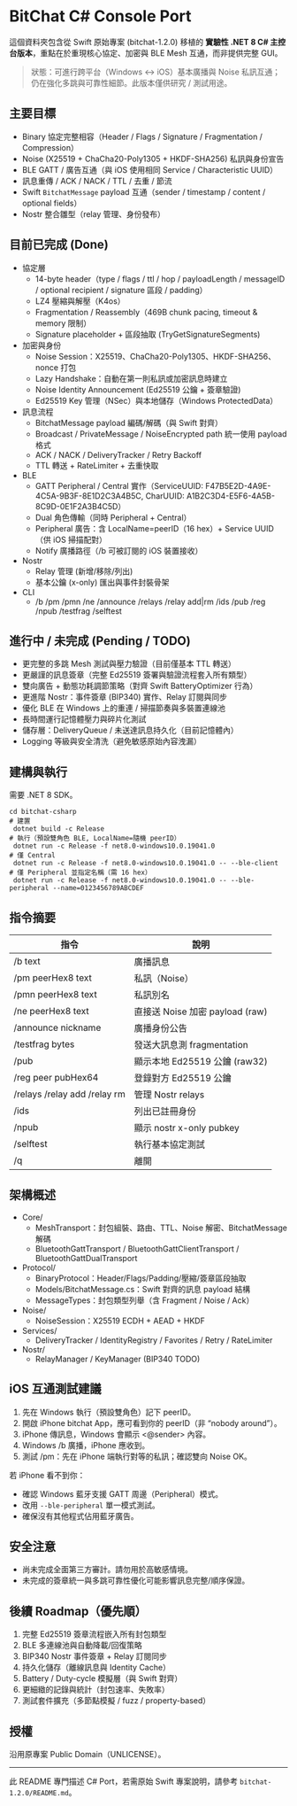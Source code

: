 # BitChat C# Console Port

這個資料夾包含從 Swift 原始專案 (bitchat-1.2.0) 移植的 **實驗性 .NET 8 C# 主控台版本**，重點在於重現核心協定、加密與 BLE Mesh 互通，而非提供完整 GUI。

> 狀態：可進行跨平台（Windows ↔ iOS）基本廣播與 Noise 私訊互通；仍在強化多跳與可靠性細節。此版本僅供研究 / 測試用途。

## 主要目標
- Binary 協定完整相容（Header / Flags / Signature / Fragmentation / Compression）
- Noise (X25519 + ChaCha20-Poly1305 + HKDF-SHA256) 私訊與身份宣告
- BLE GATT / 廣告互通（與 iOS 使用相同 Service / Characteristic UUID）
- 訊息重傳 / ACK / NACK / TTL / 去重 / 節流
- Swift `BitchatMessage` payload 互通（sender / timestamp / content / optional fields）
- Nostr 整合雛型（relay 管理、身份發布）

## 目前已完成 (Done)
- 協定層
  - 14-byte header（type / flags / ttl / hop / payloadLength / messageID / optional recipient / signature 區段 / padding）
  - LZ4 壓縮與解壓（K4os）
  - Fragmentation / Reassembly（469B chunk pacing, timeout & memory 限制）
  - Signature placeholder + 區段抽取 (TryGetSignatureSegments)
- 加密與身份
  - Noise Session：X25519、ChaCha20-Poly1305、HKDF-SHA256、nonce 打包
  - Lazy Handshake：自動在第一則私訊或加密訊息時建立
  - Noise Identity Announcement (Ed25519 公鑰 + 簽章驗證)
  - Ed25519 Key 管理（NSec）與本地儲存（Windows ProtectedData）
- 訊息流程
  - BitchatMessage payload 編碼/解碼（與 Swift 對齊）
  - Broadcast / PrivateMessage / NoiseEncrypted path 統一使用 payload 格式
  - ACK / NACK / DeliveryTracker / Retry Backoff
  - TTL 轉送 + RateLimiter + 去重快取
- BLE
  - GATT Peripheral / Central 實作（ServiceUUID: F47B5E2D-4A9E-4C5A-9B3F-8E1D2C3A4B5C, CharUUID: A1B2C3D4-E5F6-4A5B-8C9D-0E1F2A3B4C5D）
  - Dual 角色傳輸（同時 Peripheral + Central）
  - Peripheral 廣告：含 LocalName=peerID（16 hex）+ Service UUID（供 iOS 掃描配對）
  - Notify 廣播路徑（/b 可被訂閱的 iOS 裝置接收）
- Nostr
  - Relay 管理 (新增/移除/列出)
  - 基本公鑰 (x-only) 匯出與事件封裝骨架
- CLI
  - /b /pm /pmn /ne /announce /relays /relay add|rm /ids /pub /reg /npub /testfrag /selftest

## 進行中 / 未完成 (Pending / TODO)
- 更完整的多跳 Mesh 測試與壓力驗證（目前僅基本 TTL 轉送）
- 更嚴謹的訊息簽章（完整 Ed25519 簽署與驗證流程套入所有類型）
- 雙向廣告 + 動態功耗調節策略（對齊 Swift BatteryOptimizer 行為）
- 更進階 Nostr：事件簽章 (BIP340) 實作、Relay 訂閱與同步
- 優化 BLE 在 Windows 上的重連 / 掃描節奏與多裝置連線池
- 長時間運行記憶體壓力與碎片化測試
- 儲存層：DeliveryQueue / 未送達訊息持久化（目前記憶體內）
- Logging 等級與安全清洗（避免敏感原始內容洩漏）

## 建構與執行
需要 .NET 8 SDK。

```pwsh
cd bitchat-csharp
# 建置
 dotnet build -c Release
# 執行（預設雙角色 BLE, LocalName=隨機 peerID）
 dotnet run -c Release -f net8.0-windows10.0.19041.0
# 僅 Central
 dotnet run -c Release -f net8.0-windows10.0.19041.0 -- --ble-client
# 僅 Peripheral 並指定名稱（需 16 hex）
 dotnet run -c Release -f net8.0-windows10.0.19041.0 -- --ble-peripheral --name=0123456789ABCDEF
```

## 指令摘要
| 指令 | 說明 |
|------|------|
| /b text | 廣播訊息 |
| /pm peerHex8 text | 私訊（Noise）|
| /pmn peerHex8 text | 私訊別名 |
| /ne peerHex8 text | 直接送 Noise 加密 payload (raw) |
| /announce nickname | 廣播身份公告 |
| /testfrag bytes | 發送大訊息測 fragmentation |
| /pub | 顯示本地 Ed25519 公鑰 (raw32) |
| /reg peer pubHex64 | 登錄對方 Ed25519 公鑰 |
| /relays /relay add /relay rm | 管理 Nostr relays |
| /ids | 列出已註冊身份 |
| /npub | 顯示 nostr x-only pubkey |
| /selftest | 執行基本協定測試 |
| /q | 離開 |

## 架構概述
- Core/
  - MeshTransport：封包組裝、路由、TTL、Noise 解密、BitchatMessage 解碼
  - BluetoothGattTransport / BluetoothGattClientTransport / BluetoothGattDualTransport
- Protocol/
  - BinaryProtocol：Header/Flags/Padding/壓縮/簽章區段抽取
  - Models/BitchatMessage.cs：Swift 對齊的訊息 payload 結構
  - MessageTypes：封包類型列舉（含 Fragment / Noise / Ack）
- Noise/
  - NoiseSession：X25519 ECDH + AEAD + HKDF
- Services/
  - DeliveryTracker / IdentityRegistry / Favorites / Retry / RateLimiter
- Nostr/
  - RelayManager / KeyManager (BIP340 TODO)

## iOS 互通測試建議
1. 先在 Windows 執行（預設雙角色）記下 peerID。
2. 開啟 iPhone bitchat App，應可看到你的 peerID（非 “nobody around”）。
3. iPhone 傳訊息，Windows 會顯示 <@sender> 內容。
4. Windows /b 廣播，iPhone 應收到。
5. 測試 /pm：先在 iPhone 端執行對等的私訊；確認雙向 Noise OK。

若 iPhone 看不到你：
- 確認 Windows 藍牙支援 GATT 周邊（Peripheral）模式。
- 改用 `--ble-peripheral` 單一模式測試。
- 確保沒有其他程式佔用藍牙廣告。

## 安全注意
- 尚未完成全面第三方審計。請勿用於高敏感情境。
- 未完成的簽章統一與多跳可靠性優化可能影響訊息完整/順序保證。

## 後續 Roadmap（優先順）
1. 完整 Ed25519 簽章流程嵌入所有封包類型
2. BLE 多連線池與自動降載/回復策略
3. BIP340 Nostr 事件簽章 + Relay 訂閱同步
4. 持久化儲存（離線訊息與 Identity Cache）
5. Battery / Duty-cycle 模擬層（與 Swift 對齊）
6. 更細緻的記錄與統計（封包速率、失敗率）
7. 測試套件擴充（多節點模擬 / fuzz / property-based）

## 授權
沿用原專案 Public Domain（UNLICENSE）。

---
此 README 專門描述 C# Port，若需原始 Swift 專案說明，請參考 `bitchat-1.2.0/README.md`。
